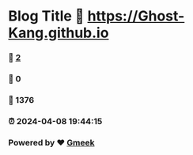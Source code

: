 # Blog Title :link: https://Ghost-Kang.github.io 
### :page_facing_up: [2](https://Ghost-Kang.github.io/tag.html) 
### :speech_balloon: 0 
### :hibiscus: 1376 
### :alarm_clock: 2024-04-08 19:44:15 
### Powered by :heart: [Gmeek](https://github.com/Meekdai/Gmeek)
